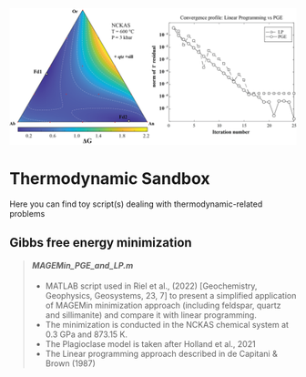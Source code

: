 <img src="./pics/Figure_LP_vs_PGE.png" alt="drawing" width="640" alt="centered image"/>

# Thermodynamic Sandbox

Here you can find toy script(s) dealing with thermodynamic-related problems

## Gibbs free energy minimization

> #### *MAGEMin_PGE_and_LP.m*
>
> - MATLAB script used in Riel et al., (2022) [Geochemistry, Geophysics, Geosystems, 23, 7] to present a simplified application of MAGEMin minimization approach (including feldspar, quartz and sillimanite) and compare it with linear programming. 
> - The minimization is conducted in the NCKAS chemical system at 0.3 GPa and 873.15 K.
> - The Plagioclase model is taken after Holland et al., 2021
> - The Linear programming approach described in de Capitani & Brown (1987)

